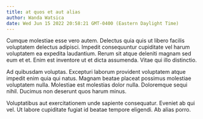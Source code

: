 ```yaml
---
title: at quos et aut alias
author: Wanda Watsica
date: Wed Jun 15 2022 20:58:21 GMT-0400 (Eastern Daylight Time)
---
```

Cumque molestiae esse vero autem. Delectus quia quis ut libero facilis voluptatem delectus adipisci. Impedit consequuntur cupiditate vel harum voluptatem ea expedita laudantium. Rerum sit atque deleniti magnam sed eum et et. Enim est inventore ut et dicta assumenda. Vitae qui illo distinctio.

 Ad quibusdam voluptas. Excepturi laborum provident voluptatem atque impedit enim quia qui natus. Magnam beatae placeat possimus molestiae voluptatem nulla. Molestiae est molestias dolor nulla. Doloremque sequi nihil. Ducimus non deserunt quos harum minus.

 Voluptatibus aut exercitationem unde sapiente consequatur. Eveniet ab qui vel. Ut labore cupiditate fugiat id beatae tempore eligendi. Ab alias porro.